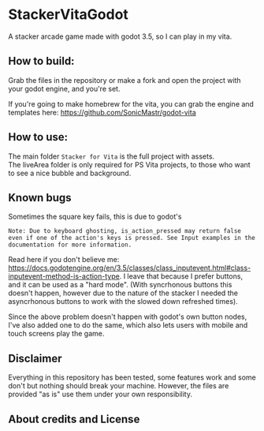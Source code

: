 # StackerVitaGodot
A stacker arcade game made with godot 3.5, so I can play in my vita.

## How to build:
Grab the files in the repository or make a fork and open the project with your godot engine, and you're set.

If you're going to make homebrew for the vita, you can grab the engine and templates here: https://github.com/SonicMastr/godot-vita

## How to use:
The main folder `Stacker for Vita` is the full project with assets.\
The liveArea folder is only required for PS Vita projects, to those who want to see a nice bubble and background.

## Known bugs

Sometimes the square key fails, this is due to godot's
```
Note: Due to keyboard ghosting, is_action_pressed may return false even if one of the action's keys is pressed. See Input examples in the documentation for more information.
``` 
Read here if you don't believe me: https://docs.godotengine.org/en/3.5/classes/class_inputevent.html#class-inputevent-method-is-action-type. I leave that because I prefer buttons, and it can be used as a "hard mode". 
(With syncrhonous buttons this doesn't happen, however due to the nature of the stacker I needed the asyncrhonous buttons
to work with the slowed down refreshed times).

Since the above problem doesn't happen with godot's own button nodes, I've also added one to do the same, which also lets 
users with mobile and touch screens play the game.

## Disclaimer
Everything in this repository has been tested, some features work and some don't but nothing should break your machine. However, the files are provided "as is" use them under your own responsibility.

## About credits and License
